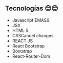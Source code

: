  
## Tecnologías 😊😊

- Javascript EMAS6
- JSX
- HTML 5
- CSSCancel changes
- REACT JS
- React Bootstrap
- Bootstrap
- React-Router-Dom
